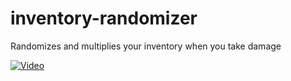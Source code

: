 # inventory-randomizer
 Randomizes and multiplies your inventory when you take damage

[![Video](https://i.imgur.com/4ywKGW6.png)](https://www.youtube.com/watch?v=DYGqVSwvtUc)